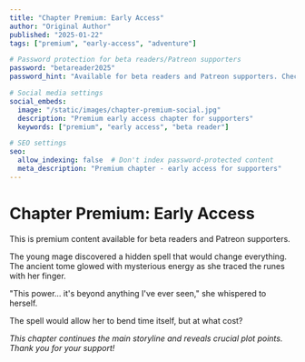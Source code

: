 ```yaml
---
title: "Chapter Premium: Early Access"
author: "Original Author"
published: "2025-01-22"
tags: ["premium", "early-access", "adventure"]

# Password protection for beta readers/Patreon supporters
password: "betareader2025"
password_hint: "Available for beta readers and Patreon supporters. Check your email or Patreon messages for the password."

# Social media settings
social_embeds:
  image: "/static/images/chapter-premium-social.jpg"
  description: "Premium early access chapter for supporters"
  keywords: ["premium", "early access", "beta reader"]

# SEO settings
seo:
  allow_indexing: false  # Don't index password-protected content
  meta_description: "Premium chapter - early access for supporters"
---
```


# Chapter Premium: Early Access

This is premium content available for beta readers and Patreon supporters.

The young mage discovered a hidden spell that would change everything. The ancient tome glowed with mysterious energy as she traced the runes with her finger.

"This power... it's beyond anything I've ever seen," she whispered to herself.

The spell would allow her to bend time itself, but at what cost?

*This chapter continues the main storyline and reveals crucial plot points. Thank you for your support!*